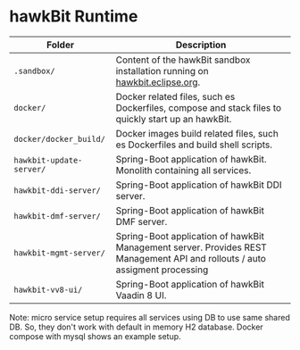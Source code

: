 hawkBit Runtime
===


| Folder                   | Description                                                                                                                |
|--------------------------|----------------------------------------------------------------------------------------------------------------------------|
| `.sandbox/`              | Content of the hawkBit sandbox installation running on [hawkbit.eclipse.org](https://hawkbit.eclipse.org/UI/).             |
| `docker/`                | Docker related files, such es Dockerfiles, compose and stack files to quickly start up an hawkBit.                         |
| `docker/docker_build/`   | Docker images build related files, such es Dockerfiles and build shell scripts.                                            |
| `hawkbit-update-server/` | Spring-Boot application of hawkBit. Monolith containing all services.                                                      |
| `hawkbit-ddi-server/`    | Spring-Boot application of hawkBit DDI server.                                                                             |
| `hawkbit-dmf-server/`    | Spring-Boot application of hawkBit DMF server.                                                                             |
| `hawkbit-mgmt-server/`   | Spring-Boot application of hawkBit Management server. Provides REST Management API and rollouts / auto assigment processing |
| `hawkbit-vv8-ui/`        | Spring-Boot application of hawkBit Vaadin 8 UI.                                                                            |

Note: micro service setup requires all services using DB to use same shared DB. So, they don't work with default in memory H2 database. Docker compose with mysql shows an example setup.
